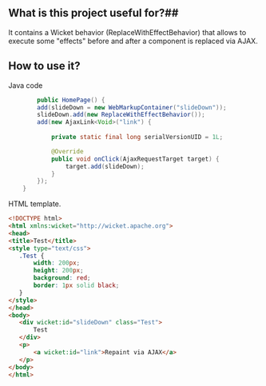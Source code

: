 ## What is this project useful for?##

It contains a Wicket behavior (ReplaceWithEffectBehavior) that allows to execute some "effects" before and after
a component is replaced via AJAX.

 ## How to use it? ##
 
 Java code
 
```java
 		public HomePage() {
		add(slideDown = new WebMarkupContainer("slideDown"));
		slideDown.add(new ReplaceWithEffectBehavior());
		add(new AjaxLink<Void>("link") {
			
			private static final long serialVersionUID = 1L;

			@Override
			public void onClick(AjaxRequestTarget target) {
				target.add(slideDown);
			}
		});
	}
 ```
 HTML template.
 
 ```html
 <!DOCTYPE html>
<html xmlns:wicket="http://wicket.apache.org">
<head>
<title>Test</title>
<style type="text/css">
	.Test {
		width: 200px;
		height: 200px;
		background: red;
		border: 1px solid black;
	}
</style>
</head>
<body>
	<div wicket:id="slideDown" class="Test">
		Test
	</div>
	<p>
		<a wicket:id="link">Repaint via AJAX</a>
	</p>
</body>
</html>
 ```